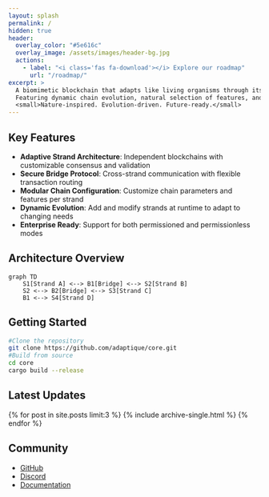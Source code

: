 ```yaml
---
layout: splash
permalink: /
hidden: true
header:
  overlay_color: "#5e616c"
  overlay_image: /assets/images/header-bg.jpg
  actions:
    - label: "<i class='fas fa-download'></i> Explore our roadmap"
      url: "/roadmap/"
excerpt: >
  A biomimetic blockchain that adapts like living organisms through its unique Strands and Bridges architecture. 
  Featuring dynamic chain evolution, natural selection of features, and symbiotic cross-chain relationships.<br />
  <small>Nature-inspired. Evolution-driven. Future-ready.</small>
---
```


## Key Features

- **Adaptive Strand Architecture**: Independent blockchains with customizable consensus and validation
- **Secure Bridge Protocol**: Cross-strand communication with flexible transaction routing
- **Modular Chain Configuration**: Customize chain parameters and features per strand
- **Dynamic Evolution**: Add and modify strands at runtime to adapt to changing needs
- **Enterprise Ready**: Support for both permissioned and permissionless modes

## Architecture Overview

```mermaid
graph TD
    S1[Strand A] <--> B1[Bridge] <--> S2[Strand B]
    S2 <--> B2[Bridge] <--> S3[Strand C]
    B1 <--> S4[Strand D]
```

## Getting Started


```bash
#Clone the repository
git clone https://github.com/adaptique/core.git
#Build from source
cd core
cargo build --release
```

## Latest Updates

{% for post in site.posts limit:3 %}
  {% include archive-single.html %}
{% endfor %}

## Community

- [GitHub](https://github.com/adaptique)
- [Discord](https://discord.gg/adaptique)
- [Documentation](/docs/)
